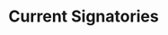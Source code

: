 # Current Signatories

<script src="https://widget.proca.app/d/eeg_manifesto/signatories" async></script>